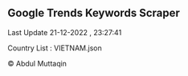 

## Google Trends Keywords Scraper 
 
Last Update 21-12-2022 , 23:27:41

Country List :
VIETNAM.json



© Abdul Muttaqin 
